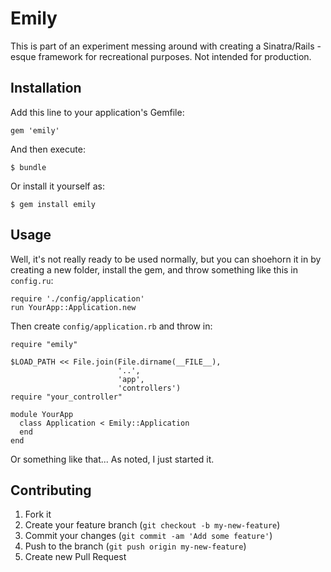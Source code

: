 # Emily

This is part of an experiment messing around with creating a Sinatra/Rails -esque framework for recreational purposes. Not intended for production.

## Installation

Add this line to your application's Gemfile:

    gem 'emily'

And then execute:

    $ bundle

Or install it yourself as:

    $ gem install emily

## Usage

Well, it's not really ready to be used normally, but you can shoehorn it in by creating a new folder, install the gem, and throw something like this in `config.ru`:

````
require './config/application'
run YourApp::Application.new
````

Then create `config/application.rb` and throw in:

````
require "emily"

$LOAD_PATH << File.join(File.dirname(__FILE__),
                        '..', 
                        'app', 
                        'controllers')
require "your_controller"

module YourApp
  class Application < Emily::Application
  end
end
````

Or something like that... As noted, I just started it.

## Contributing

1. Fork it
2. Create your feature branch (`git checkout -b my-new-feature`)
3. Commit your changes (`git commit -am 'Add some feature'`)
4. Push to the branch (`git push origin my-new-feature`)
5. Create new Pull Request
